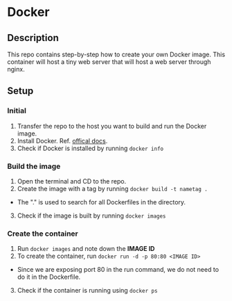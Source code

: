 # Docker
## Description
This repo contains step-by-step how to create your own Docker image. This container will host a tiny web server that will host a web server through nginx.
## Setup
### Initial
1. Transfer the repo to the host you want to build and run the Docker image.
2. Install Docker. Ref. [offical docs](https://docs.docker.com/engine/install/).
3. Check if Docker is installed by running `docker info`
### Build the image
1. Open the terminal and CD to the repo.
2. Create the image with a tag by running `docker build -t nametag .`
- The "." is used to search for all Dockerfiles in the directory.
3. Check if the image is built by running `docker images`
### Create the container
1. Run `docker images` and note down the **IMAGE ID**
2. To create the container, run `docker run -d -p 80:80 <IMAGE ID>`
- Since we are exposing port 80 in the run command, we do not need to do it in the Dockerfile.
3. Check if the container is running using `docker ps`

